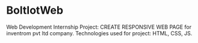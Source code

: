 # BoltIotWeb
Web Development Internship Project: CREATE RESPONSIVE WEB PAGE for inventrom pvt ltd company. Technologies used for project: HTML, CSS, JS.

